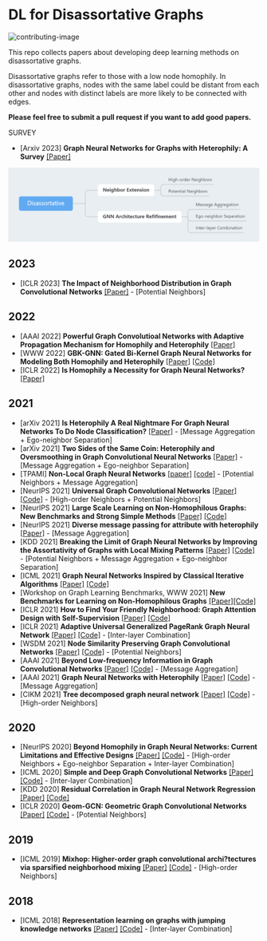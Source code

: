 # DL for Disassortative Graphs
![contributing-image](https://img.shields.io/badge/contributions-welcome-brightgreen.svg?style=flat)

This repo collects papers about developing deep learning methods on disassortative graphs.

Disassortative graphs refer to those with a low node homophily. In disassortative graphs, nodes with the same label could be distant from each other and nodes with distinct labels are more likely to be connected with edges.

**Please feel free to submit a pull request if you want to add good papers.**

SURVEY
* [Arxiv 2023] **Graph Neural Networks for Graphs with Heterophily: A Survey** [[Paper]](https://arxiv.org/abs/2202.07082)

![Classification](./Classification.png)

2023
----
* [ICLR 2023] **The Impact of Neighborhood Distribution in Graph Convolutional Networks** [[Paper]](https://openreview.net/forum?id=XUqTyU9VlWp) - [Potential Neighbors]

2022
----
* [AAAI 2022] **Powerful Graph Convolutioal Networks with Adaptive Propagation Mechanism for Homophily and Heterophily** [[Paper]](https://arxiv.org/abs/2112.13562) 
* [WWW 2022] **GBK-GNN: Gated Bi-Kernel Graph Neural Networks for Modeling Both Homophily and Heterophily** [[Paper]](https://arxiv.org/abs/2110.15777) [[Code]](https://github.com/Xzh0u/GBK-GNN)
* [ICLR 2022] **Is Homophily a Necessity for Graph Neural Networks?** [[Paper]](https://openreview.net/forum?id=ucASPPD9GKN) 



2021
----
* [arXiv 2021] **Is Heterophily A Real Nightmare For Graph Neural Networks To Do Node Classification?** [[Paper]](https://arxiv.org/abs/2109.05641) - [Message Aggregation + Ego-neighbor Separation]
* [arXiv 2021] **Two Sides of the Same Coin: Heterophily and Oversmoothing in Graph Convolutional Neural Networks** [[Paper]](https://arxiv.org/abs/2102.06462v2) - [Message Aggregation + Ego-neighbor Separation]
* [TPAMI] **Non-Local Graph Neural Networks** [[paper]](https://arxiv.org/abs/2005.14612) [[code]](https://github.com/divelab/Non-Local-GNN) - [Potential Neighbors + Message Aggregation]
* [NeurIPS 2021] **Universal Graph Convolutional Networks** [[Paper]](https://openreview.net/forum?id=MSXDyfli9vy) [[Code]](https://github.com/jindi-tju/U-GCN) - [High-order Neighbors + Potential Neighbors]
* [NeurIPS 2021] **Large Scale Learning on Non-Homophilous Graphs: New Benchmarks and Strong Simple Methods** [[Paper]](https://arxiv.org/abs/2110.14446) [[Code]](https://github.com/CUAI/Non-Homophily-Large-Scale)
* [NeurIPS 2021] **Diverse message passing for attribute with heterophily** [[Paper]](https://proceedings.neurips.cc/paper/2021/hash/253614bbac999b38b5b60cae531c4969-Abstract.html) - [Message Aggregation]
* [KDD 2021] **Breaking the Limit of Graph Neural Networks by Improving the Assortativity of Graphs with Local Mixing Patterns** [[Paper]](https://dl.acm.org/doi/abs/10.1145/3447548.3467373) [[Code]](https://github.com/susheels/gnns-and-local-assortativity) - [Potential Neighbors + Message Aggregation + Ego-neighbor Separation]
* [ICML 2021] **Graph Neural Networks Inspired by Classical Iterative Algorithms** [[Paper]](https://arxiv.org/abs/2103.06064) [[Code]](https://github.com/FFTYYY/TWIRLS)
* [Workshop on Graph Learning Benchmarks, WWW 2021] **New Benchmarks for Learning on Non-Homophilous Graphs** [[Paper]](https://graph-learning-benchmarks.github.io/assets/papers/Non_Homophilous_Camera_Ready.pdf)[[Code]](https://github.com/CUAI/Non-Homophily-Benchmarks)
* [ICLR 2021] **How to Find Your Friendly Neighborhood: Graph Attention Design with Self-Supervision** [[Paper]](https://openreview.net/forum?id=Wi5KUNlqWty) [[Code]](https://github.com/dongkwan-kim/SuperGAT)
* [ICLR 2021] **Adaptive Universal Generalized PageRank Graph Neural Network** [[Paper]](https://openreview.net/forum?id=n6jl7fLxrP) [[Code]](https://github.com/jianhao2016/GPRGNN) - [Inter-layer Combination]
* [WSDM 2021] **Node Similarity Preserving Graph Convolutional Networks** [[Paper]](https://arxiv.org/abs/2011.09643) [[Code]](https://github.com/ChandlerBang/SimP-GCN) - [Potential Neighbors]
* [AAAI 2021] **Beyond Low-frequency Information in Graph Convolutional Networks** [[Paper]](https://arxiv.org/abs/2101.00797) [[Code]](https://github.com/bdy9527/FAGCN) - [Message Aggregation]
* [AAAI 2021] **Graph Neural Networks with Heterophily** [[Paper]](https://arxiv.org/abs/2009.13566) [[Code]](https://github.com/GemsLab/CPGNN) - [Message Aggregation]
* [CIKM 2021] **Tree decomposed graph neural network** [[Paper]](https://arxiv.org/abs/2108.11022) [[Code]](https://github.com/YuWVandy/TDGNN) - [High-order Neighbors]

2020
----
* [NeurIPS 2020] **Beyond Homophily in Graph Neural Networks: Current Limitations and Effective Designs** [[Paper]](https://arxiv.org/abs/2006.11468) [[Code]](https://github.com/GemsLab/H2GCN) - [High-order Neighbors + Ego-neighbor Separation + Inter-layer Combination]
* [ICML 2020] **Simple and Deep Graph Convolutional Networks** [[Paper]](https://arxiv.org/abs/2007.02133) [[Code]](https://github.com/chennnM/GCNII) - [Inter-layer Combination]
* [KDD 2020] **Residual Correlation in Graph Neural Network Regression** [[Paper]](https://arxiv.org/abs/2002.08274) [[Code]](https://github.com/000Justin000/gnn-residual-correlation)
* [ICLR 2020] **Geom-GCN: Geometric Graph Convolutional Networks** [[Paper]](https://openreview.net/forum?id=S1e2agrFvS) [[Code]](https://github.com/graphdml-uiuc-jlu/geom-gcn) - [Potential Neighbors]

2019
----
* [ICML 2019] **Mixhop: Higher-order graph convolutional archi?tectures via sparsified neighborhood mixing** [[Paper]](http://proceedings.mlr.press/v97/abu-el-haija19a.html) [[Code]](https://github.com/benedekrozemberczki/MixHop-and-N-GCN) - [High-order Neighbors]

2018
----
* [ICML 2018] **Representation learning on graphs with jumping knowledge networks** [[Paper]](http://proceedings.mlr.press/v80/xu18c.html) [[Code]](https://github.com/dmlc/dgl/tree/master/examples/pytorch/jknet) - [Inter-layer Combination]
